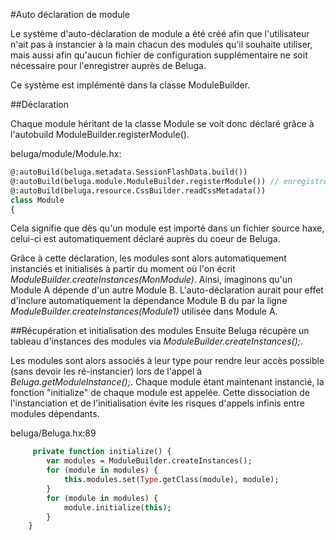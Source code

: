 #Auto déclaration de module

Le système d'auto-déclaration de module a été créé afin que l'utilisateur n'ait pas à instancier à la main chacun des modules qu'il souhaite utiliser, mais aussi afin qu'aucun fichier de configuration supplémentaire ne soit nécessaire pour l'enregistrer auprès de Beluga.

Ce système est implémenté dans la classe ModuleBuilder.

##Déclaration

Chaque module héritant de la classe Module se voit donc déclaré grâce à l'autobuild ModuleBuilder.registerModule().

beluga/module/Module.hx:
```haxe
@:autoBuild(beluga.metadata.SessionFlashData.build())
@:autoBuild(beluga.module.ModuleBuilder.registerModule()) // enregistre le module auprès de Beluga
@:autoBuild(beluga.resource.CssBuilder.readCssMetadata())
class Module
{
```

Cela signifie que dès qu'un module est importé dans un fichier source haxe, celui-ci est automatiquement déclaré auprès du coeur de Beluga.

Grâce à cette déclaration, les modules sont alors automatiquement instanciés et initialisés à partir du moment où l'on écrit *ModuleBuilder.createInstances(MonModule)*.
Ainsi, imaginons qu'un Module A dépende d'un autre Module B. L'auto-déclaration aurait pour effet d'inclure automatiquement la dépendance Module B du par la ligne *ModuleBuilder.createInstances(Module1)* utilisée dans Module A.

##Récupération et initialisation des modules
Ensuite Beluga récupère un tableau d'instances des modules via *ModuleBuilder.createInstances();*.

Les modules sont alors associés à leur type pour rendre leur accès possible (sans devoir les ré-instancier) lors de l'appel à *Beluga.getModuleInstance();*. Chaque module étant maintenant instancié, la fonction "initialize" de chaque module est appelée. Cette dissociation de l'instanciation et de l'initialisation évite les risques d'appels infinis entre modules dépendants.

beluga/Beluga.hx:89
```haxe
     private function initialize() {
        var modules = ModuleBuilder.createInstances();
        for (module in modules) {
            this.modules.set(Type.getClass(module), module);
        }
        for (module in modules) {
            module.initialize(this);
        }
    }
```

